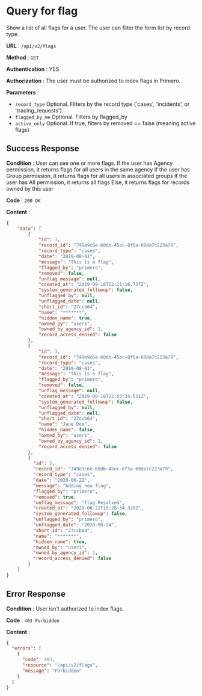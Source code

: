 # Query for flag

Show a list of all flags for a user. The user can filter the form list by record type. 

**URL** : `/api/v2/flags`

**Method** : `GET`

**Authentication** : YES

**Authorization** : The user must be authorized to index flags in Primero.

**Parameters** :
 
* `record_type` Optional. Filters by the record type ('cases', 'incidents', or 'tracing_requests').
* `flagged_by_me` Optional. Filters by flagged_by
* `active_only` Optional. If true, filters by removed == false (meaning active flags)

## Success Response

**Condition** : User can see one or more flags.
If the user has Agency permission, it returns flags for all users in the same agency
If the user has Group permission, it returns flags for all users in associated groups
If the user has All permission, it returns all flags
Else, it returns flags for records owned by this user

**Code** : `200 OK`

**Content** :

```json
{
    "data": [
        {
            "id": 1,
            "record_id": "749e9c6e-60db-45ec-8f5a-69da7c223a79",
            "record_type": "cases",
            "date": "2019-08-01",
            "message": "This is a flag",
            "flagged_by": "primero",
            "removed": false,
            "unflag_message": null,
            "created_at": "2019-08-16T22:11:16.737Z",
            "system_generated_followup": false,
            "unflagged_by": null,
            "unflagged_date": null,
            "short_id": "27ccb64",
            "name": "*******",
            "hidden_name": true,
            "owned_by": "user1",
            "owned_by_agency_id": 1,
            "record_access_denied": false
        },
        {
            "id": 3,
            "record_id": "749e9c6e-60db-45ec-8f5a-69da7c223a79",
            "record_type": "cases",
            "date": "2019-08-01",
            "message": "This is a flag",
            "flagged_by": "primero",
            "removed": false,
            "unflag_message": null,
            "created_at": "2019-08-16T22:03:34.511Z",
            "system_generated_followup": false,
            "unflagged_by": null,
            "unflagged_date": null,
            "short_id": "27ccb64",
            "name": "Jane Doe",
            "hidden_name": false,
            "owned_by": "user1",
            "owned_by_agency_id": 1,
            "record_access_denied": false
        },
        {
          "id": 5,
          "record_id": "749e9c6e-60db-45ec-8f5a-69da7c223a79",
          "record_type": "cases",
          "date": "2020-06-22",
          "message": "Adding new flag",
          "flagged_by": "primero",
          "removed": true,
          "unflag_message": "Flag Resolved",
          "created_at": "2020-06-22T15:28:34.320Z",
          "system_generated_followup": false,
          "unflagged_by": "primero",
          "unflagged_date": "2020-06-24",
          "short_id": "27ccb64",
          "name": "*******",
          "hidden_name": true,
          "owned_by": "user1",
          "owned_by_agency_id": 1,
          "record_access_denied": false
        }
    ]
}
```
## Error Response

**Condition** : User isn't authorized to index flags.

**Code** : `403 Forbidden`

**Content** :

```json
{
  "errors": [
    {
      "code": 403,
      "resource": "/api/v2/flags",
      "message": "Forbidden"
    }
  ]
}
```
